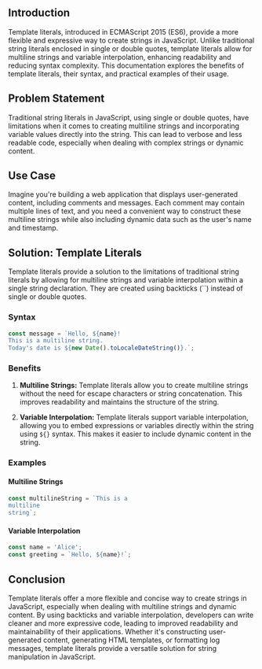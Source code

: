 ## Introduction

Template literals, introduced in ECMAScript 2015 (ES6), provide a more flexible and expressive way to create strings in JavaScript. Unlike traditional string literals enclosed in single or double quotes, template literals allow for multiline strings and variable interpolation, enhancing readability and reducing syntax complexity. This documentation explores the benefits of template literals, their syntax, and practical examples of their usage.

## Problem Statement

Traditional string literals in JavaScript, using single or double quotes, have limitations when it comes to creating multiline strings and incorporating variable values directly into the string. This can lead to verbose and less readable code, especially when dealing with complex strings or dynamic content.

## Use Case

Imagine you're building a web application that displays user-generated content, including comments and messages. Each comment may contain multiple lines of text, and you need a convenient way to construct these multiline strings while also including dynamic data such as the user's name and timestamp.

## Solution: Template Literals

Template literals provide a solution to the limitations of traditional string literals by allowing for multiline strings and variable interpolation within a single string declaration. They are created using backticks (\`\`) instead of single or double quotes.

### Syntax

```javascript
const message = `Hello, ${name}!
This is a multiline string.
Today's date is ${new Date().toLocaleDateString()}.`;
```

### Benefits

1. **Multiline Strings:** Template literals allow you to create multiline strings without the need for escape characters or string concatenation. This improves readability and maintains the structure of the string.

2. **Variable Interpolation:** Template literals support variable interpolation, allowing you to embed expressions or variables directly within the string using `${}` syntax. This makes it easier to include dynamic content in the string.

### Examples

#### Multiline Strings

```javascript
const multilineString = `This is a 
multiline 
string`;
```

#### Variable Interpolation

```javascript
const name = 'Alice';
const greeting = `Hello, ${name}!`;
```

## Conclusion

Template literals offer a more flexible and concise way to create strings in JavaScript, especially when dealing with multiline strings and dynamic content. By using backticks and variable interpolation, developers can write cleaner and more expressive code, leading to improved readability and maintainability of their applications. Whether it's constructing user-generated content, generating HTML templates, or formatting log messages, template literals provide a versatile solution for string manipulation in JavaScript.